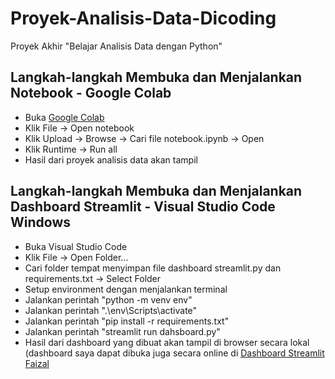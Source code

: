 # Proyek-Analisis-Data-Dicoding
Proyek Akhir "Belajar Analisis Data dengan Python"

## Langkah-langkah Membuka dan Menjalankan Notebook - Google Colab
- Buka [Google Colab](https://colab.research.google.com/)
- Klik File -> Open notebook
- Klik Upload -> Browse -> Cari file notebook.ipynb -> Open
- Klik Runtime -> Run all
- Hasil dari proyek analisis data akan tampil

## Langkah-langkah Membuka dan Menjalankan Dashboard Streamlit - Visual Studio Code Windows
- Buka Visual Studio Code
- Klik File -> Open Folder...
- Cari folder tempat menyimpan file dashboard streamlit.py dan requirements.txt -> Select Folder
- Setup environment dengan menjalankan terminal
- Jalankan perintah "python -m venv env"
- Jalankan perintah ".\env\Scripts\activate"
- Jalankan perintah "pip install -r requirements.txt"
- Jalankan perintah "streamlit run dahsboard.py"
- Hasil dari dashboard yang dibuat akan tampil di browser secara lokal (dashboard saya dapat dibuka juga secara online di [Dashboard Streamlit Faizal](https://faizaldicoding.streamlit.app/)
